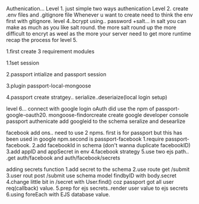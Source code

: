 Authenication...
Level 1. just simple two ways authenication
Level 2. create .env files and .gitignore file
Whenever u want to create need to think the env first with gitignore.
level 4..bcrypt using.. password +salt... in salt you can make as much as you like salt round. the more salt round up the more difficult to encryt as weel as the more your server need to get more runtime
recap the process for level 5.

1.first create 3 requirement modules

1.1set session 

2.passport intialize and passport session

3.plugin passport-local-mongoose

4.passport create stratgey.. serialize..deseriaize(local login setup)

level 6... connect with google login oAuth
did use the npm of passport-google-oauth20. mongoose-findorcreate
create google developer console
passport authenicate
add googleid to the schema
seralize and desearlize

facebook add ons..
need to use 2 npms. first is for passport but this has been used in google npm.second is passport-facebook
1.require passport-facebook. 
2.add facebookId in schema (don't wanna duplicate facebookID)
3.add appID and appSecret in env
4.facebook strategy
5.use two ejs path.. .get auth/facebook and auth/facebook/secrets

adding secrets function
1.add secret to the schema
2.use route get /submit
3.user rout post /submit use schema model findbyID with body.secret
4.change little bit in /secret with User.find() coz passport got all user req(callback) value.
5.prep for ejs secrets..render user value to ejs secrets
6.using foreEach with EJS database value.